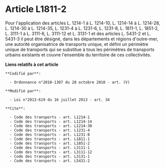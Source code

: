 # Article L1811-2

Pour l'application des articles L. 1214-1 à L. 1214-10, 
L. 1214-14 à L. 1214-28, L. 1214-30 à L. 1214-35, L. 1231-4 à L. 1231-6, 
L. 1231-8, L. 1811-1, L. 1851-2, L. 3111-1 à L. 3111-6, 
L. 3111-12 et L. 3131-1 et des articles L. 5431-2 et L. 5431-3 il peut être désigné, dans les départements et régions
d'outre-mer, une autorité organisatrice de transports unique, et défini un périmètre unique de transports qui se substitue à
tous les périmètres de transports urbains existants et couvre l'ensemble du territoire de ces collectivités.

**Liens relatifs à cet article**

	**Codifié par**:

	  - Ordonnance n°2010-1307 du 28 octobre 2010 - art. (V)

	**Modifié par**:

	  - Loi n°2013-619 du 16 juillet 2013 - art. 34

	**Cite**:

	  - Code des transports - art. L1214-1
	  - Code des transports - art. L1214-14
	  - Code des transports - art. L1214-30
	  - Code des transports - art. L1231-4
	  - Code des transports - art. L1231-8
	  - Code des transports - art. L1811-1
	  - Code des transports - art. L1851-2
	  - Code des transports - art. L3111-1
	  - Code des transports - art. L3111-12
	  - Code des transports - art. L3131-1
	  - Code des transports - art. L5431-2
